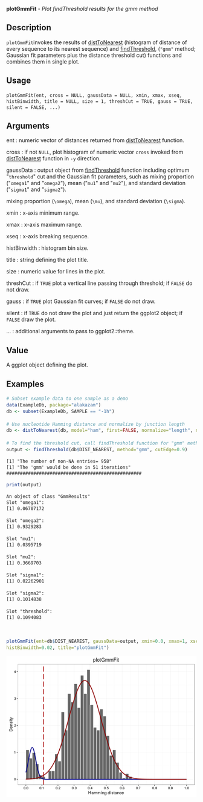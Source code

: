 





**plotGmmFit** - *Plot findThreshold results for the gmm method*

Description
--------------------

`plotGmmFit`invokes the results of [distToNearest](distToNearest.md) (histogram of distance 
of every sequence to its nearest sequence) and [findThreshold](findThreshold.md), 
(`"gmm"` method; Gaussian fit parameters plus the distance threshold cut) 
functions and combines them in single plot.


Usage
--------------------
```
plotGmmFit(ent, cross = NULL, gaussData = NULL, xmin, xmax, xseq,
histBinwidth, title = NULL, size = 1, threshCut = TRUE, gauss = TRUE,
silent = FALSE, ...)
```

Arguments
-------------------

ent
:   numeric vector of distances returned from [distToNearest](distToNearest.md) function.

cross
:   if not `NULL`, plot histogram of numeric vector `cross` invoked from 
[distToNearest](distToNearest.md) function in <code class = 'eq'>-y</code> direction.

gaussData
:   output object from [findThreshold](findThreshold.md) function including optimum "`threshold`" 
cut and the Gaussian fit parameters, such as mixing proportion ("`omega1`" 
and "`omega2`"), mean ("`mu1`" and "`mu2`"), and standard deviation 
("`sigma1`" and "`sigma2`").

mixing proportion (<code class = 'eq'>\omega</code>), mean (<code class = 'eq'>\mu</code>), and standard deviation (<code class = 'eq'>\sigma</code>).

xmin
:   x-axis minimum range.

xmax
:   x-axis maximum range.

xseq
:   x-axis breaking sequence.

histBinwidth
:   histogram bin size.

title
:   string defining the plot title.

size
:   numeric value for lines in the plot.

threshCut
:   if `TRUE` plot a vertical line passing through threshold; if `FALSE` do not draw.

gauss
:   if `TRUE` plot Gaussian fit curves; if `FALSE` do not draw.

silent
:   if `TRUE` do not draw the plot and just return the ggplot2 
object; if `FALSE` draw the plot.

...
:   additional arguments to pass to ggplot2::theme.




Value
-------------------

A ggplot object defining the plot.



Examples
-------------------

```R
# Subset example data to one sample as a demo
data(ExampleDb, package="alakazam")
db <- subset(ExampleDb, SAMPLE == "-1h")

# Use nucleotide Hamming distance and normalize by junction length
db <- distToNearest(db, model="ham", first=FALSE, normalize="length", nproc=1)

# To find the threshold cut, call findThreshold function for "gmm" method.
output <- findThreshold(db$DIST_NEAREST, method="gmm", cutEdge=0.9)

```


```
[1] "The number of non-NA entries= 958"
[1] "The 'gmm' would be done in 51 iterations"
##################################################

```


```R
print(output)

```


```
An object of class "GmmResults"
Slot "omega1":
[1] 0.06707172

Slot "omega2":
[1] 0.9329283

Slot "mu1":
[1] 0.0395719

Slot "mu2":
[1] 0.3669703

Slot "sigma1":
[1] 0.02262901

Slot "sigma2":
[1] 0.1014838

Slot "threshold":
[1] 0.1094083


```


```R

plotGmmFit(ent=db$DIST_NEAREST, gaussData=output, xmin=0.0, xmax=1, xseq=0.1,
histBinwidth=0.02, title="plotGmmFit")
```

![6](plotGmmFit-6.png)



